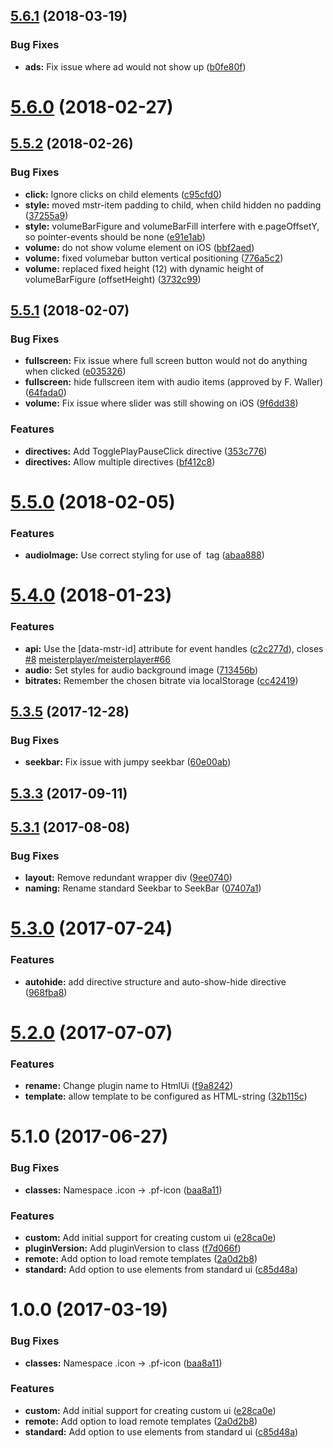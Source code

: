 <a name="5.6.1"></a>
## [5.6.1](https://github.com/meisterplayer/ui-htmlui/compare/v5.6.0...v5.6.1) (2018-03-19)


### Bug Fixes

* **ads:** Fix issue where ad would not show up ([b0fe80f](https://github.com/meisterplayer/ui-htmlui/commit/b0fe80f))



<a name="5.6.0"></a>
# [5.6.0](https://github.com/meisterplayer/ui-htmlui/compare/v5.5.2...v5.6.0) (2018-02-27)



<a name="5.5.2"></a>
## [5.5.2](https://github.com/meisterplayer/ui-htmlui/compare/v5.5.1...v5.5.2) (2018-02-26)


### Bug Fixes

* **click:** Ignore clicks on child elements ([c95cfd0](https://github.com/meisterplayer/ui-htmlui/commit/c95cfd0))
* **style:** moved mstr-item padding to child, when child hidden no padding ([37255a9](https://github.com/meisterplayer/ui-htmlui/commit/37255a9))
* **style:** volumeBarFigure and volumeBarFill interfere with e.pageOffsetY, so pointer-events should be none ([e91e1ab](https://github.com/meisterplayer/ui-htmlui/commit/e91e1ab))
* **volume:** do not show volume element on iOS ([bbf2aed](https://github.com/meisterplayer/ui-htmlui/commit/bbf2aed))
* **volume:** fixed volumebar button vertical positioning ([776a5c2](https://github.com/meisterplayer/ui-htmlui/commit/776a5c2))
* **volume:** replaced fixed height (12) with dynamic height of volumeBarFigure (offsetHeight) ([3732c99](https://github.com/meisterplayer/ui-htmlui/commit/3732c99))



<a name="5.5.1"></a>
## [5.5.1](https://github.com/meisterplayer/ui-htmlui/compare/v5.5.0...v5.5.1) (2018-02-07)


### Bug Fixes

* **fullscreen:** Fix issue where full screen button would not do anything when clicked ([e035326](https://github.com/meisterplayer/ui-htmlui/commit/e035326))
* **fullscreen:** hide fullscreen item with audio items (approved by F. Waller) ([64fada0](https://github.com/meisterplayer/ui-htmlui/commit/64fada0))
* **volume:** Fix issue where slider was still showing on iOS ([9f6dd38](https://github.com/meisterplayer/ui-htmlui/commit/9f6dd38))


### Features

* **directives:** Add TogglePlayPauseClick directive ([353c776](https://github.com/meisterplayer/ui-htmlui/commit/353c776))
* **directives:** Allow multiple directives ([bf412c8](https://github.com/meisterplayer/ui-htmlui/commit/bf412c8))



<a name="5.5.0"></a>
# [5.5.0](https://github.com/meisterplayer/ui-htmlui/compare/v5.4.0...v5.5.0) (2018-02-05)


### Features

* **audioImage:** Use correct styling for use of <img> tag ([abaa888](https://github.com/meisterplayer/ui-htmlui/commit/abaa888))



<a name="5.4.0"></a>
# [5.4.0](https://github.com/meisterplayer/ui-htmlui/compare/v5.3.5...v5.4.0) (2018-01-23)


### Features

* **api:** Use the [data-mstr-id] attribute for event handles ([c2c277d](https://github.com/meisterplayer/ui-htmlui/commit/c2c277d)), closes [#8](https://github.com/meisterplayer/ui-htmlui/issues/8) [meisterplayer/meisterplayer#66](https://github.com/meisterplayer/meisterplayer/issues/66)
* **audio:** Set styles for audio background image ([713456b](https://github.com/meisterplayer/ui-htmlui/commit/713456b))
* **bitrates:** Remember the chosen bitrate via localStorage ([cc42419](https://github.com/meisterplayer/ui-htmlui/commit/cc42419))



<a name="5.3.5"></a>
## [5.3.5](https://github.com/meisterplayer/ui-htmlui/compare/v5.3.4...v5.3.5) (2017-12-28)


### Bug Fixes

* **seekbar:** Fix issue with jumpy seekbar ([60e00ab](https://github.com/meisterplayer/ui-htmlui/commit/60e00ab))



<a name="5.3.3"></a>
## [5.3.3](https://github.com/meisterplayer/ui-htmlui/compare/v5.3.2...v5.3.3) (2017-09-11)



<a name="5.3.1"></a>
## [5.3.1](https://github.com/meisterplayer/ui-htmlui/compare/v5.3.0...v5.3.1) (2017-08-08)


### Bug Fixes

* **layout:** Remove redundant wrapper div ([9ee0740](https://github.com/meisterplayer/ui-htmlui/commit/9ee0740))
* **naming:** Rename standard Seekbar to SeekBar ([07407a1](https://github.com/meisterplayer/ui-htmlui/commit/07407a1))



<a name="5.3.0"></a>
# [5.3.0](https://github.com/meisterplayer/ui-htmlui/compare/v5.2.0...v5.3.0) (2017-07-24)


### Features

* **autohide:** add directive structure and auto-show-hide directive ([968fba8](https://github.com/meisterplayer/ui-htmlui/commit/968fba8))



<a name="5.2.0"></a>
# [5.2.0](https://github.com/meisterplayer/ui-htmlui/compare/v5.1.0...v5.2.0) (2017-07-07)


### Features

* **rename:** Change plugin name to HtmlUi ([f9a8242](https://github.com/meisterplayer/ui-htmlui/commit/f9a8242))
* **template:** allow template to be configured as HTML-string ([32b115c](https://github.com/meisterplayer/ui-htmlui/commit/32b115c))



<a name="5.1.0"></a>
# 5.1.0 (2017-06-27)


### Bug Fixes

* **classes:** Namespace .icon -> .pf-icon ([baa8a11](https://github.com/meisterplayer/ui-customui/commit/baa8a11))


### Features

* **custom:** Add initial support for creating custom ui ([e28ca0e](https://github.com/meisterplayer/ui-customui/commit/e28ca0e))
* **pluginVersion:** Add pluginVersion to class ([f7d066f](https://github.com/meisterplayer/ui-customui/commit/f7d066f))
* **remote:** Add option to load remote templates ([2a0d2b8](https://github.com/meisterplayer/ui-customui/commit/2a0d2b8))
* **standard:** Add option to use elements from standard ui ([c85d48a](https://github.com/meisterplayer/ui-customui/commit/c85d48a))



<a name="1.0.0"></a>
# 1.0.0 (2017-03-19)


### Bug Fixes

* **classes:** Namespace .icon -> .pf-icon ([baa8a11](https://git.triple-it.nl/meister-player/plugin.ui.custom/commits/baa8a11))


### Features

* **custom:** Add initial support for creating custom ui ([e28ca0e](https://git.triple-it.nl/meister-player/plugin.ui.custom/commits/e28ca0e))
* **remote:** Add option to load remote templates ([2a0d2b8](https://git.triple-it.nl/meister-player/plugin.ui.custom/commits/2a0d2b8))
* **standard:** Add option to use elements from standard ui ([c85d48a](https://git.triple-it.nl/meister-player/plugin.ui.custom/commits/c85d48a))



